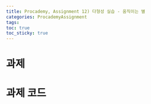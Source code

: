```yaml
---
title: Procademy, Assignment 12) 다형성 실습 - 움직이는 별
categories: ProcademyAssignment
tags: 
toc: true
toc_sticky: true
---
```


# **과제**

# **과제 코드**
